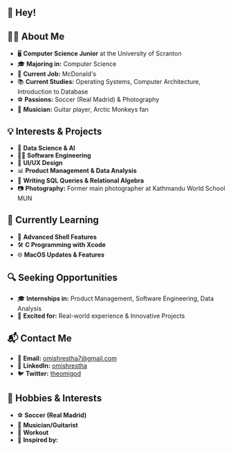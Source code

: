## 👋 Hey!

## 👨‍💻 About Me

- 🖥️ **Computer Science Junior** at the University of Scranton
- 🎓 **Majoring in:** Computer Science
- 💼 **Current Job:** McDonald's
- 📚 **Current Studies:** Operating Systems, Computer Architecture, Introduction to Database
- ⚽ **Passions:** Soccer (Real Madrid) & Photography
- 🎸 **Musician:** Guitar player, Arctic Monkeys fan

## 💡 Interests & Projects

- 🧠 **Data Science & AI**
- 👨‍💻 **Software Engineering**
- 🎨 **UI/UX Design**
- 📊 **Product Management & Data Analysis**
- 📝 **Writing SQL Queries & Relational Algebra**
- 📷 **Photography:** Former main photographer at Kathmandu World School MUN

## 🌱 Currently Learning

- 📖 **Advanced Shell Features**
- 🛠️ **C Programming with Xcode**
- 🌐 **MacOS Updates & Features**

## 🔍 Seeking Opportunities

- 🎓 **Internships in:** Product Management, Software Engineering, Data Analysis
- 🚀 **Excited for:** Real-world experience & Innovative Projects

## 📬 Contact Me

- 📧 **Email:** [omishrestha7@gmail.com](mailto:omishrestha7@gmail.com)
- 💼 **LinkedIn:** [omishrestha](https://www.linkedin.com/in/omishrestha)
- 🐦 **Twitter:** [theomigod](https://twitter.com/theomigod)

## 🚀 Hobbies & Interests

- ⚽️  **Soccer (Real Madrid)**
- 🎤 **Musician/Guitarist**
- 💪 **Workout**
- 🌟 **Inspired by:**
